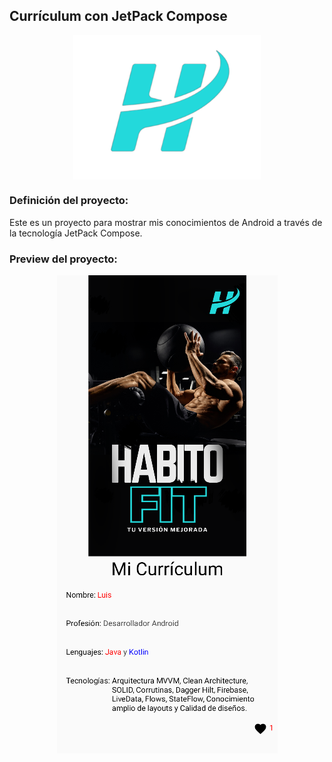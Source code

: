 ## Currículum con JetPack Compose

<p align="center">
<img align="center" width="300" alt="portfolio_view" src="./app/src/main/res/drawable/logo_app_sin_fondo.png">
</p>

### Definición del proyecto:

Este es un proyecto para mostrar mis conocimientos de Android a través de la tecnología JetPack Compose.

### Preview del proyecto:

<p align="center">
<img align="center" src="./app/src/main/res/drawable/preview.png">
</p>